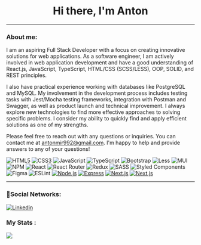 <h1 align="center">Hi there, I'm Anton</h1>

---

### About me:

I am an aspiring Full Stack Developer with a focus on creating innovative solutions for web applications. As a software engineer, I am actively involved in web application development and have a good understanding of React.js, JavaScript, TypeScript, HTML/CSS (SCSS/LESS), OOP, SOLID, and REST principles.

I also have practical experience working with databases like PostgreSQL and MySQL. My involvement in the development process includes testing tasks with Jest/Mocha testing frameworks, integration with Postman and Swagger, as well as product launch and technical improvement. I always explore new technologies to find more effective approaches to solving specific problems. I consider my ability to quickly find and apply efficient solutions as one of my strengths.

Please feel free to reach out with any questions or inquiries. You can contact me at antonmir992@gmail.com. I'm happy to help and provide answers to any of your questions!

![HTML5](https://img.shields.io/badge/html5-%23E34F26.svg?style=for-the-badge&logo=html5&logoColor=white) ![CSS3](https://img.shields.io/badge/css3-%231572B6.svg?style=for-the-badge&logo=css3&logoColor=white) ![JavaScript](https://img.shields.io/badge/javascript-%23323330.svg?style=for-the-badge&logo=javascript&logoColor=%23F7DF1E) ![TypeScript](https://img.shields.io/badge/typescript-%23007ACC.svg?style=for-the-badge&logo=typescript&logoColor=white) ![Bootstrap](https://img.shields.io/badge/bootstrap-%23563D7C.svg?style=for-the-badge&logo=bootstrap&logoColor=white) ![Less](https://img.shields.io/badge/less-2B4C80?style=for-the-badge&logo=less&logoColor=white) ![MUI](https://img.shields.io/badge/MUI-%230081CB.svg?style=for-the-badge&logo=material-ui&logoColor=white) ![NPM](https://img.shields.io/badge/NPM-%23000000.svg?style=for-the-badge&logo=npm&logoColor=white) ![React](https://img.shields.io/badge/react-%2320232a.svg?style=for-the-badge&logo=react&logoColor=%2361DAFB) ![React Router](https://img.shields.io/badge/React_Router-CA4245?style=for-the-badge&logo=react-router&logoColor=white) ![Redux](https://img.shields.io/badge/redux-%23593d88.svg?style=for-the-badge&logo=redux&logoColor=white) ![SASS](https://img.shields.io/badge/SASS-hotpink.svg?style=for-the-badge&logo=SASS&logoColor=white) ![Styled Components](https://img.shields.io/badge/styled--components-DB7093?style=for-the-badge&logo=styled-components&logoColor=white)	![Figma](https://img.shields.io/badge/figma-%23F24E1E.svg?style=for-the-badge&logo=figma&logoColor=white) ![ESLint](https://img.shields.io/badge/ESLint-4B3263?style=for-the-badge&logo=eslint&logoColor=white) [![Node.js](https://img.shields.io/badge/Node.js-black?style=for-the-badge&logo=Node.js)](/#)  [![Express](https://img.shields.io/badge/Express-black?style=for-the-badge&logo=Express)](/#)  [![Next.js](https://img.shields.io/badge/Next.js-%231572B6?style=for-the-badge&logo=nextdotjs&logoColor=white)](/#)   [![Next.js](https://img.shields.io/badge/JSON-%23E34F26?style=for-the-badge&logo=json&logoColor=white)](/#)


---

### 🤝Social Networks:

[![Linkedin](https://img.shields.io/badge/-LinkedIn-blue?style=flat&logo=Linkedin&logoColor=white)](https://www.linkedin.com/in/anton-miranovich-7005b6286/)

### My Stats :

<img align="center" src="https://github-readme-stats.vercel.app/api/top-langs/?username=AntonMiranovich&layout=compact">


<!--
**AntonMiranovich/AntonMiranovich** is a ✨ _special_ ✨ repository because its `README.md` (this file) appears on your GitHub profile.

Here are some ideas to get you started:

- 🔭 I’m currently working on ...
- 🌱 I’m currently learning ...
- 👯 I’m looking to collaborate on ...
- 🤔 I’m looking for help with ...
- 💬 Ask me about ...
- 📫 How to reach me: ...
- 😄 Pronouns: ...
- ⚡ Fun fact: ...
-->
